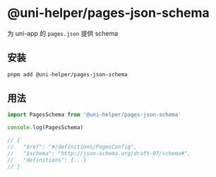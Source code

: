 # @uni-helper/pages-json-schema

为 uni-app 的 `pages.json` 提供 schema

## 安装

```bash
pnpm add @uni-helper/pages-json-schema
```

## 用法

```js
import PagesSchema from '@uni-helper/pages-json-schema'

console.log(PagesSchema)

// {
//   "$ref": "#/definitions/PagesConfig",
//   "$schema": "http://json-schema.org/draft-07/schema#",
//   "definitions": {...}
// }
```
